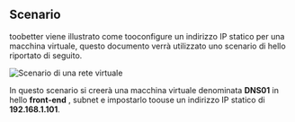 ## <a name="scenario"></a>Scenario
toobetter viene illustrato come tooconfigure un indirizzo IP statico per una macchina virtuale, questo documento verrà utilizzato uno scenario di hello riportato di seguito.

![Scenario di una rete virtuale](./media/virtual-networks-static-ip-scenario-include/static-ip-scenario.png)

In questo scenario si creerà una macchina virtuale denominata **DNS01** in hello **front-end** , subnet e impostarlo toouse un indirizzo IP statico di **192.168.1.101**.

